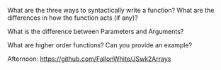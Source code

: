 What are the three ways to syntactically write a function? What are the differences in how the function acts (if any)?

What is the difference between Parameters and Arguments?

What are higher order functions? Can you provide an example?

Afternoon: https://github.com/FallonWhite/JSwk2Arrays